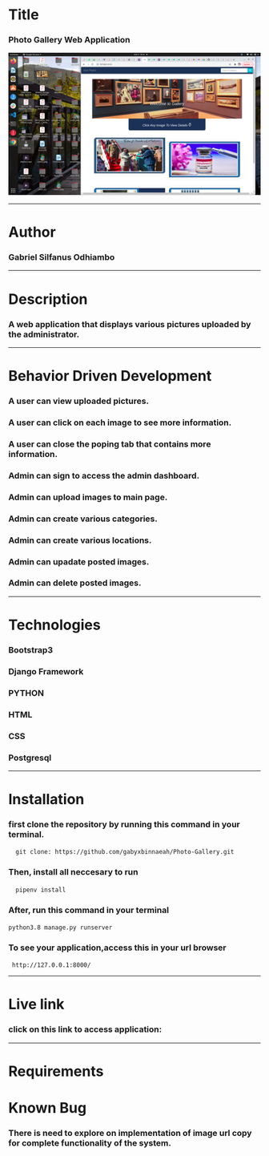 # Title 
### Photo Gallery Web Application
![](/media/images/home.png)
___

# Author 

### Gabriel Silfanus Odhiambo
___ 

# Description 
### A web application that displays various pictures uploaded by the administrator. 
___ 

# Behavior Driven Development

### A user can view uploaded pictures.
### A user can click on each image to see more information.
### A user can  close the poping tab that contains more information.
### Admin can sign to access the admin dashboard.

### Admin can upload images to main page.
### Admin can create various categories.
### Admin can create various locations.
### Admin can upadate posted images.
### Admin can delete posted images.

___

# Technologies

### Bootstrap3
### Django Framework
### PYTHON
### HTML 
### CSS
### Postgresql 
 
___

# Installation
### first clone the repository by running this command in your terminal.
      
      git clone: https://github.com/gabyxbinnaeah/Photo-Gallery.git

### Then, install all neccesary to run 
      pipenv install
   
### After, run this command in your terminal

    python3.8 manage.py runserver 


### To see your application,access this in your url browser

     http://127.0.0.1:8000/
___

# Live link

### click on this link to access application:

___


# Requirements


# Known Bug 
### There is need to explore on implementation of image url copy  for complete functionality of the system.